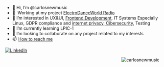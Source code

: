 - 👋 Hi, I’m @carlosnewmusic
- :office: &nbsp;Working at my project [ElectroDanceWorld Radio](https://linktr.ee/ElectroDanceWorldRadio)
- 👀 I’m interested in UX&UI, [Frontend Development](https://github.com/ionic-team/ionic-framework/issues?q=is%3Aissue+author%3Acarlosnewmusic+), IT Systems Especially Linux, GDPR compliance and [internet privacy, Cibersecurity](https://t.me/s/linuxSegurInteresInformatica?q=carlos), Testing
- 🌱 I’m currently learning LPIC-1
- 💞️ I’m looking to collaborate on any project related to my interests
- 📫 [How to reach me](https://www.linkedin.com/in/carlos-rasc%C3%B3n-garcia/)

<!---
carlosnewmusic/carlosnewmusic is a ✨ special ✨ repository because its `README.md` (this file) appears on your GitHub profile.
You can click the Preview link to take a look at your changes.
--->

<p>
  <a href="https://www.linkedin.com/in/carlos-rasc%C3%B3n-garcia/">
    <img alt="LinkedIn" src="https://img.shields.io/badge/linkedin%20-%230077B5.svg?&style=for-the-badge&logo=linkedin&logoColor=white"/>
  </a>
</p>

<a href="#carlosnewmusic-title">
  <img src="https://github-readme-stats.vercel.app/api?username=carlosnewmusic&show_icons=true&count_private=true&include_all_commits=true" alt="carlosnewmusic" align="right" />
</a>
<!---
ejemplo
### 🖥️ A little bit about me...

I work as Internal Tools Engineer.

During the last years I was working on the build system of the main product from the company. I had the opportunity to develop my skills on:

* Build system development CMake and Gradle. Expertise using different platforms: Linux, Darwin, Windows, Android, VxWorks, Integrity, QNX, Lynx and AIX.
* Continuous Integration: Jenkins
* Design and development of automation systems: using scripting languages like Python
* Design and development of web microservices: using Python and micro-frameworks like Flask. Integration with OpenTelemetry and Jaeger
* Containers, specially Docker. Container images optimization
--->
